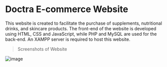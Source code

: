 # Doctra E-commerce Website
This website is created to facilitate the purchase of supplements, nutritional drinks, and skincare products. The front-end of the website is developed using HTML, CSS and JavaScript, while PHP and MySQL are used for the back-end. An XAMPP server is required to host this website.

> Screenshots of Website

![image](https://user-images.githubusercontent.com/106059007/210719356-1fe7de84-814a-40ba-a3f3-9760d17c11da.png)
